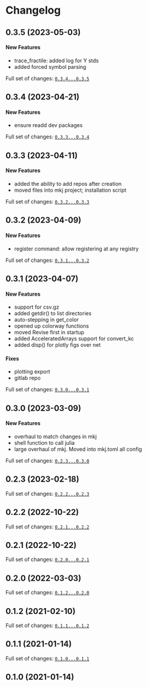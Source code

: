 # Changelog

## 0.3.5 (2023-05-03)

#### New Features

* trace_fractile: added log for Y stds
* added forced symbol parsing

Full set of changes: [`0.3.4...0.3.5`](git@10.10.10.3:Jtb.git/compare/0.3.4...0.3.5)

## 0.3.4 (2023-04-21)

#### New Features

* ensure readd dev packages

Full set of changes: [`0.3.3...0.3.4`](git@10.10.10.3:Jtb.git/compare/0.3.3...0.3.4)

## 0.3.3 (2023-04-11)

#### New Features

* added the ability to add repos after creation
* moved files into mkj project; installation script

Full set of changes: [`0.3.2...0.3.3`](git@10.10.10.3:Jtb.git/compare/0.3.2...0.3.3)

## 0.3.2 (2023-04-09)

#### New Features

* register command: allow registering at any registry

Full set of changes: [`0.3.1...0.3.2`](git@10.10.10.3:Jtb.git/compare/0.3.1...0.3.2)

## 0.3.1 (2023-04-07)

#### New Features

* support for csv.gz
* added getdir() to list directories
* auto-stepping in get_color
* opened up colorway functions
* moved Revise first in startup
* added AcceleratedArrays support for convert_kc
* added disp() for plotly figs over net
#### Fixes

* plotting export
* gitlab repo

Full set of changes: [`0.3.0...0.3.1`](git@10.10.10.3:Jtb.git/compare/0.3.0...0.3.1)

## 0.3.0 (2023-03-09)

#### New Features

* overhaul to match changes in mkj
* shell function to call julia
* large overhaul of mkj. Moved into mkj.toml all config

Full set of changes: [`0.2.3...0.3.0`](git@10.10.10.3:Jtb.git/compare/0.2.3...0.3.0)

## 0.2.3 (2023-02-18)


Full set of changes: [`0.2.2...0.2.3`](git@10.10.10.3:Jtb.git/compare/0.2.2...0.2.3)

## 0.2.2 (2022-10-22)


Full set of changes: [`0.2.1...0.2.2`](git@10.10.10.3:Jtb.git/compare/0.2.1...0.2.2)

## 0.2.1 (2022-10-22)


Full set of changes: [`0.2.0...0.2.1`](git@10.10.10.3:Jtb.git/compare/0.2.0...0.2.1)

## 0.2.0 (2022-03-03)


Full set of changes: [`0.1.2...0.2.0`](git@10.10.10.3:Jtb.git/compare/0.1.2...0.2.0)

## 0.1.2 (2021-02-10)


Full set of changes: [`0.1.1...0.1.2`](git@10.10.10.3:Jtb.git/compare/0.1.1...0.1.2)

## 0.1.1 (2021-01-14)


Full set of changes: [`0.1.0...0.1.1`](git@10.10.10.3:Jtb.git/compare/0.1.0...0.1.1)

## 0.1.0 (2021-01-14)

